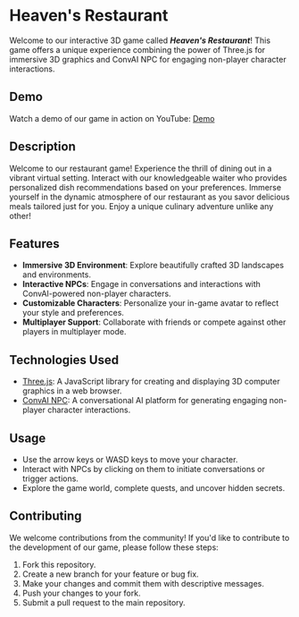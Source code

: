 # Heaven's Restaurant

Welcome to our interactive 3D game called ***Heaven's Restaurant***! This game offers a unique experience combining the power of Three.js for immersive 3D graphics and ConvAI NPC for engaging non-player character interactions.

## Demo

Watch a demo of our game in action on YouTube: [Demo](https://youtu.be/5gVgWajfqS8)

## Description

Welcome to our restaurant game! Experience the thrill of dining out in a vibrant virtual setting. Interact with our knowledgeable waiter who provides personalized dish recommendations based on your preferences. Immerse yourself in the dynamic atmosphere of our restaurant as you savor delicious meals tailored just for you. Enjoy a unique culinary adventure unlike any other!

## Features

- **Immersive 3D Environment**: Explore beautifully crafted 3D landscapes and environments.
- **Interactive NPCs**: Engage in conversations and interactions with ConvAI-powered non-player characters.
- **Customizable Characters**: Personalize your in-game avatar to reflect your style and preferences.
- **Multiplayer Support**: Collaborate with friends or compete against other players in multiplayer mode.

## Technologies Used

- [Three.js](https://threejs.org/): A JavaScript library for creating and displaying 3D computer graphics in a web browser.
- [ConvAI NPC](https://convai.io/): A conversational AI platform for generating engaging non-player character interactions.


## Usage

- Use the arrow keys or WASD keys to move your character.
- Interact with NPCs by clicking on them to initiate conversations or trigger actions.
- Explore the game world, complete quests, and uncover hidden secrets.

## Contributing

We welcome contributions from the community! If you'd like to contribute to the development of our game, please follow these steps:

1. Fork this repository.
2. Create a new branch for your feature or bug fix.
3. Make your changes and commit them with descriptive messages.
4. Push your changes to your fork.
5. Submit a pull request to the main repository.
